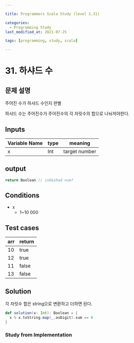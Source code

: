 ```yaml
---

title: Programmers Scala Study (level 1.31)

categories:
  - Programming Study
last_modified_at: 2021-07-25

tags: [programming, study, scala]

---
```


# 31. 하샤드 수

## 문제 설명

주어진 수가 하샤드 수인지 판별

하샤드 수는 주어진수가 주어진수의 각 자릿수의 합으로 나눠져야한다.

## Inputs

| Variable Name | type | meaning       |
| ------------- | ---- | ------------- |
| x             | Int  | target number |

## output

~~~scala
return Boolean // isHashad num?
~~~

## Conditions

* x
  * 1~10 000

## Test cases

| arr  | return |
| ---- | ------ |
| 10   | true   |
| 12   | true   |
| 11   | false  |
| 13   | false  |

## Solution

각 자릿수 합은 string으로 변환하고 더하면 된다.

~~~scala
def solution(x: Int): Boolean = {
  x % x.toString.map(_.asDigit).sum == 0
}
~~~

### Study from Implementation

